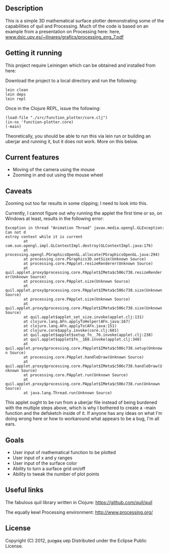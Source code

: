 ## Description

This is a simple 3D mathematical surface plotter demonstrating some of the capabilities of quil and Processing.
Much of the code is based on an example from a presentation on Processing here: here, www.dsic.upv.es/~jlinares/grafics/processing_eng_7.pdf

## Getting it running

This project require Leiningen which can be obtained and installed from here:

Download the project to a local directory and run the following:

    lein clean
    lein deps
    lein repl

Once in the Clojure REPL, issue the following:

    (load-file "./src/function_plotter/core.clj")
    (in-ns 'function-plotter.core)
    (-main)

Theoretically, you should be able to run this via lein run or building an uberjar and running it, but it does not work.
More on this below.

## Current features

* Moving of the camera using the mouse
* Zooming in and out using the mouse wheel

## Caveats

Zooming out too far results in some clipping; I need to look into this.

Currently, I cannot figure out why running the applet the first time or so, on Windows at least, results in the following error:

    Exception in thread "Animation Thread" javax.media.opengl.GLException: Can not d
    estroy context while it is current
            at com.sun.opengl.impl.GLContextImpl.destroy(GLContextImpl.java:176)
            at processing.opengl.PGraphicsOpenGL.allocate(PGraphicsOpenGL.java:294)
            at processing.core.PGraphics3D.setSize(Unknown Source)
            at processing.core.PApplet.resizeRenderer(Unknown Source)
            at quil.applet.proxy$processing.core.PApplet$IMeta$c506c738.resizeRender
    er(Unknown Source)
            at processing.core.PApplet.size(Unknown Source)
            at quil.applet.proxy$processing.core.PApplet$IMeta$c506c738.size(Unknown
    Source)
            at processing.core.PApplet.size(Unknown Source)
            at quil.applet.proxy$processing.core.PApplet$IMeta$c506c738.size(Unknown
    Source)
            at quil.applet$applet_set_size.invoke(applet.clj:131)
            at clojure.lang.AFn.applyToHelper(AFn.java:167)
            at clojure.lang.AFn.applyTo(AFn.java:151)
            at clojure.core$apply.invoke(core.clj:601)
            at quil.applet$applet$setup_fn__76.invoke(applet.clj:238)
            at quil.applet$applet$fn__168.invoke(applet.clj:348)
            at quil.applet.proxy$processing.core.PApplet$IMeta$c506c738.setup(Unknow
    n Source)
            at processing.core.PApplet.handleDraw(Unknown Source)
            at quil.applet.proxy$processing.core.PApplet$IMeta$c506c738.handleDraw(U
    nknown Source)
            at processing.core.PApplet.run(Unknown Source)
            at quil.applet.proxy$processing.core.PApplet$IMeta$c506c738.run(Unknown
    Source)
            at java.lang.Thread.run(Unknown Source)

This applet ought to be run from a uberjar file instead of being burdened with the multiple steps above, which is why I bothered to create a -main function and the defsketch inside of it.
If anyone has any ideas on what I'm doing wrong here or how to workaround what appears to be a bug, I'm all ears.

## Goals

* User input of mathematical function to be plotted
* User input of x and y ranges
* User input of the surface color
* Ability to turn a surface grid on/off
* Ability to tweak the number of plot points

## Useful links

The fabulous quil library written in Clojure:
https://github.com/quil/quil

The equally kewl Processing environment:
http://www.processing.org/

## License

Copyright (C) 2012, pɹoɟɟǝʞ uɐp
Distributed under the Eclipse Public License.
